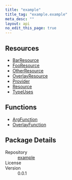 ```yaml
---
title: "example"
title_tag: "example.example"
meta_desc: ""
layout: api
no_edit_this_page: true
---
```


<!-- WARNING: this file was generated by test. -->
<!-- Do not edit by hand unless you're certain you know what you are doing! -->



<h2 id="resources">Resources</h2>
<ul class="api">
    <li><a href="barresource/" title="BarResource"><span class="api-symbol api-symbol--resource"></span>BarResource</a></li>
    <li><a href="fooresource/" title="FooResource"><span class="api-symbol api-symbol--resource"></span>FooResource</a></li>
    <li><a href="otherresource/" title="OtherResource"><span class="api-symbol api-symbol--resource"></span>OtherResource</a></li>
    <li><a href="overlayresource/" title="OverlayResource"><span class="api-symbol api-symbol--resource"></span>OverlayResource</a></li>
    <li><a href="provider/" title="Provider"><span class="api-symbol api-symbol--resource"></span>Provider</a></li>
    <li><a href="resource/" title="Resource"><span class="api-symbol api-symbol--resource"></span>Resource</a></li>
    <li><a href="typeuses/" title="TypeUses"><span class="api-symbol api-symbol--resource"></span>TypeUses</a></li>
</ul>

<h2 id="functions">Functions</h2>
<ul class="api">
    <li><a href="argfunction/" title="ArgFunction"><span class="api-symbol api-symbol--function"></span>ArgFunction</a></li>
    <li><a href="overlayfunction/" title="OverlayFunction"><span class="api-symbol api-symbol--function"></span>OverlayFunction</a></li>
</ul>

<h2 id="package-details">Package Details</h2>
<dl class="package-details">
	<dt>Repository</dt>
	<dd><a href="">example </a></dd>
	<dt>License</dt>
	<dd></dd>
	<dt>Version</dt>
	<dd>0.0.1</dd>
</dl>

